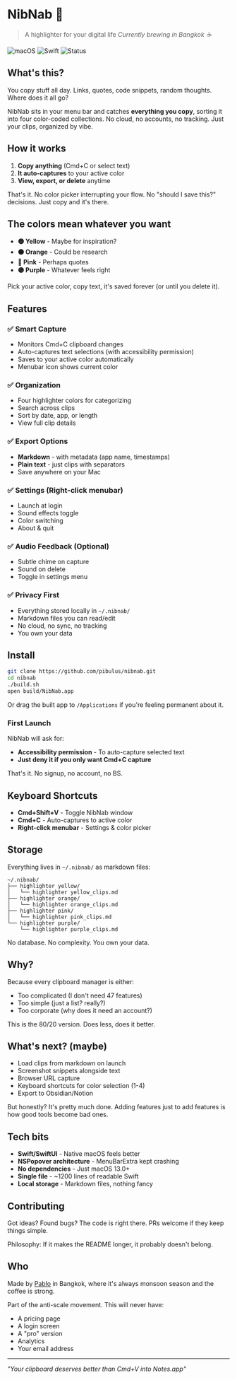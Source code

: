 # NibNab 🎨

> A highlighter for your digital life
> *Currently brewing in Bangkok ☕*

![macOS](https://img.shields.io/badge/macOS-13.0+-FF69B4)
![Swift](https://img.shields.io/badge/Swift-5.9-FFEB3B)
![Status](https://img.shields.io/badge/status-v1.0-39FF14)

## What's this?

You copy stuff all day. Links, quotes, code snippets, random thoughts. Where does it all go?

NibNab sits in your menu bar and catches **everything you copy**, sorting it into four color-coded collections. No cloud, no accounts, no tracking. Just your clips, organized by vibe.

## How it works

1. **Copy anything** (Cmd+C or select text)
2. **It auto-captures** to your active color
3. **View, export, or delete** anytime

That's it. No color picker interrupting your flow. No "should I save this?" decisions. Just copy and it's there.

## The colors mean whatever you want

- **🟡 Yellow** - Maybe for inspiration?
- **🟠 Orange** - Could be research
- **🩷 Pink** - Perhaps quotes
- **🟣 Purple** - Whatever feels right

Pick your active color, copy text, it's saved forever (or until you delete it).

## Features

### ✅ Smart Capture
- Monitors Cmd+C clipboard changes
- Auto-captures text selections (with accessibility permission)
- Saves to your active color automatically
- Menubar icon shows current color

### ✅ Organization
- Four highlighter colors for categorizing
- Search across clips
- Sort by date, app, or length
- View full clip details

### ✅ Export Options
- **Markdown** - with metadata (app name, timestamps)
- **Plain text** - just clips with separators
- Save anywhere on your Mac

### ✅ Settings (Right-click menubar)
- Launch at login
- Sound effects toggle
- Color switching
- About & quit

### ✅ Audio Feedback (Optional)
- Subtle chime on capture
- Sound on delete
- Toggle in settings menu

### ✅ Privacy First
- Everything stored locally in `~/.nibnab/`
- Markdown files you can read/edit
- No cloud, no sync, no tracking
- You own your data

## Install

```bash
git clone https://github.com/pibulus/nibnab.git
cd nibnab
./build.sh
open build/NibNab.app
```

Or drag the built app to `/Applications` if you're feeling permanent about it.

### First Launch

NibNab will ask for:
- **Accessibility permission** - To auto-capture selected text
- **Just deny it if you only want Cmd+C capture**

That's it. No signup, no account, no BS.

## Keyboard Shortcuts

- **Cmd+Shift+V** - Toggle NibNab window
- **Cmd+C** - Auto-captures to active color
- **Right-click menubar** - Settings & color picker

## Storage

Everything lives in `~/.nibnab/` as markdown files:
```
~/.nibnab/
├── highlighter yellow/
│   └── highlighter yellow_clips.md
├── highlighter orange/
│   └── highlighter orange_clips.md
├── highlighter pink/
│   └── highlighter pink_clips.md
└── highlighter purple/
    └── highlighter purple_clips.md
```

No database. No complexity. You own your data.

## Why?

Because every clipboard manager is either:
- Too complicated (I don't need 47 features)
- Too simple (just a list? really?)
- Too corporate (why does it need an account?)

This is the 80/20 version. Does less, does it better.

## What's next? (maybe)

- Load clips from markdown on launch
- Screenshot snippets alongside text
- Browser URL capture
- Keyboard shortcuts for color selection (1-4)
- Export to Obsidian/Notion

But honestly? It's pretty much done. Adding features just to add features is how good tools become bad ones.

## Tech bits

- **Swift/SwiftUI** - Native macOS feels better
- **NSPopover architecture** - MenuBarExtra kept crashing
- **No dependencies** - Just macOS 13.0+
- **Single file** - ~1200 lines of readable Swift
- **Local storage** - Markdown files, nothing fancy

## Contributing

Got ideas? Found bugs? The code is right there. PRs welcome if they keep things simple.

Philosophy: If it makes the README longer, it probably doesn't belong.

## Who

Made by [Pablo](https://github.com/pibulus) in Bangkok, where it's always monsoon season and the coffee is strong.

Part of the anti-scale movement. This will never have:
- A pricing page
- A login screen
- A "pro" version
- Analytics
- Your email address

---

*"Your clipboard deserves better than Cmd+V into Notes.app"*
